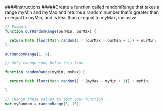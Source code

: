 ####Instructions
#####Create a function called randomRange that takes a range myMin and myMax and returns a random number that's greater than or equal to myMin, and is less than or equal to myMax, inclusive.

``` javascript
// Example
function ourRandomRange(ourMin, ourMax) {

  return Math.floor(Math.random() * (ourMax - ourMin + 1)) + ourMin;
}

ourRandomRange(1, 9);

// Only change code below this line.

function randomRange(myMin, myMax) {

  return Math.floor(Math.random() * (myMax - myMin + 1)) + myMin;

}

// Change these values to test your function
var myRandom = randomRange(5, 15);
```
